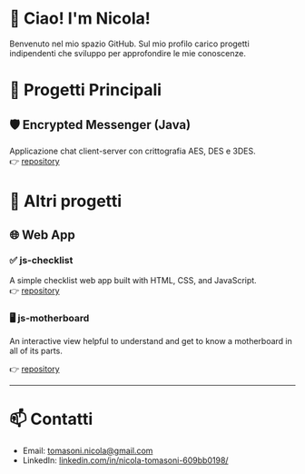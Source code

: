 # 👋 Ciao! I'm Nicola!
Benvenuto nel mio spazio GitHub. Sul mio profilo carico progetti indipendenti che sviluppo per approfondire le mie conoscenze.

# 🔧 Progetti Principali

## 🛡️ Encrypted Messenger (Java)
Applicazione chat client-server con crittografia AES, DES e 3DES.  
👉 [repository](https://github.com/andrea97/encrypted-messenger-java)

# 🔧 Altri progetti

## 🌐 Web App

### ✅ js-checklist
A simple checklist web app built with HTML, CSS, and JavaScript.  
👉 [repository](https://github.com/Shalafi01/js-checklist)

### 🖥️ js-motherboard
An interactive view helpful to understand and get to know a motherboard in all of its parts.

👉 [repository](https://github.com/Shalafi01/js-motherboard)

---

# 📫 Contatti

- Email: tomasoni.nicola@gmail.com
- LinkedIn: [linkedin.com/in/nicola-tomasoni-609bb0198/](https://www.linkedin.com/in/nicola-tomasoni-609bb0198/)
